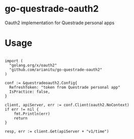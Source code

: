 # go-questrade-oauth2
Oauth2 implementation for Questrade personal apps

# Usage

```

import (
  "golang.org/x/oauth2"
  "github.com/arianitu/go-questrade-oauth2"
) 

conf := &questradeoauth2.Config{
  RefreshToken: "token from Questrade personal app"
  IsPractice: false,
}
	
client, apiServer, err := conf.Client(oauth2.NoContext)
if err != nil {
    fmt.Println(err)
    return
}

resp, err := client.Get(apiServer + "v1/time")

```
